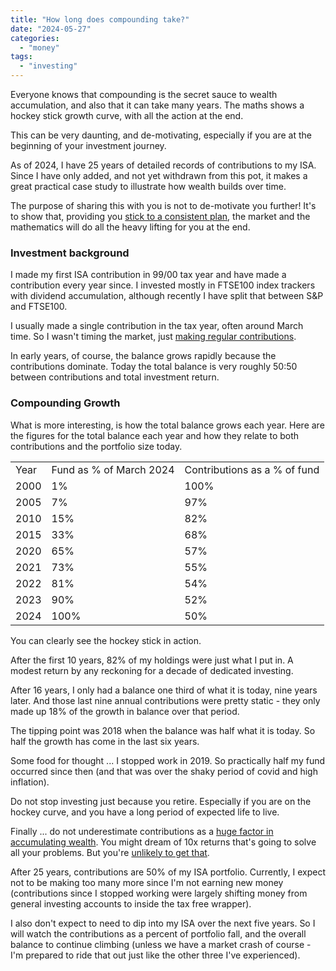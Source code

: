 ```yaml
---
title: "How long does compounding take?"
date: "2024-05-27"
categories: 
  - "money"
tags: 
  - "investing"
---
```


Everyone knows that compounding is the secret sauce to wealth accumulation, and also that it can take many years. The maths shows a hockey stick growth curve, with all the action at the end.

This can be very daunting, and de-motivating, especially if you are at the beginning of your investment journey.

As of 2024, I have 25 years of detailed records of contributions to my ISA. Since I have only added, and not yet withdrawn from this pot, it makes a great practical case study to illustrate how wealth builds over time.

The purpose of sharing this with you is not to de-motivate you further! It's to show that, providing you [stick to a consistent plan](https://thoughts.uncountable.uk/being-passive-aggressive/), the market and the mathematics will do all the heavy lifting for you at the end.

### Investment background

I made my first ISA contribution in 99/00 tax year and have made a contribution every year since. I invested mostly in FTSE100 index trackers with dividend accumulation, although recently I have split that between S&P and FTSE100.

I usually made a single contribution in the tax year, often around March time. So I wasn't timing the market, just [making regular contributions](https://thoughts.uncountable.uk/most-important-factors-for-accumulating-wealth/).

In early years, of course, the balance grows rapidly because the contributions dominate. Today the total balance is very roughly 50:50 between contributions and total investment return.

### Compounding Growth

What is more interesting, is how the total balance grows each year. Here are the figures for the total balance each year and how they relate to both contributions and the portfolio size today.

<table><tbody><tr><td>Year</td><td class="has-text-align-center" data-align="center">Fund as % of March 2024</td><td class="has-text-align-center" data-align="center">Contributions as a % of fund</td></tr><tr><td>2000</td><td class="has-text-align-center" data-align="center">1%</td><td class="has-text-align-center" data-align="center">100%</td></tr><tr><td>2005</td><td class="has-text-align-center" data-align="center">7%</td><td class="has-text-align-center" data-align="center">97%</td></tr><tr><td>2010</td><td class="has-text-align-center" data-align="center">15%</td><td class="has-text-align-center" data-align="center">82%</td></tr><tr><td>2015</td><td class="has-text-align-center" data-align="center">33%</td><td class="has-text-align-center" data-align="center">68%</td></tr><tr><td>2020</td><td class="has-text-align-center" data-align="center">65%</td><td class="has-text-align-center" data-align="center">57%</td></tr><tr><td>2021</td><td class="has-text-align-center" data-align="center">73%</td><td class="has-text-align-center" data-align="center">55%</td></tr><tr><td>2022</td><td class="has-text-align-center" data-align="center">81%</td><td class="has-text-align-center" data-align="center">54%</td></tr><tr><td>2023</td><td class="has-text-align-center" data-align="center">90%</td><td class="has-text-align-center" data-align="center">52%</td></tr><tr><td>2024</td><td class="has-text-align-center" data-align="center">100%</td><td class="has-text-align-center" data-align="center">50%</td></tr></tbody></table>

You can clearly see the hockey stick in action.

After the first 10 years, 82% of my holdings were just what I put in. A modest return by any reckoning for a decade of dedicated investing.

After 16 years, I only had a balance one third of what it is today, nine years later. And those last nine annual contributions were pretty static - they only made up 18% of the growth in balance over that period.

The tipping point was 2018 when the balance was half what it is today. So half the growth has come in the last six years.

Some food for thought ... I stopped work in 2019. So practically half my fund occurred since then (and that was over the shaky period of covid and high inflation).

Do not stop investing just because you retire. Especially if you are on the hockey curve, and you have a long period of expected life to live.

Finally ... do not underestimate contributions as a [huge factor in accumulating wealth](https://thoughts.uncountable.uk/most-important-factors-for-accumulating-wealth/). You might dream of 10x returns that's going to solve all your problems. But you're [unlikely to get that](https://thoughts.uncountable.uk/this-is-your-morning-wake-up-call/).

After 25 years, contributions are 50% of my ISA portfolio. Currently, I expect not to be making too many more since I'm not earning new money (contributions since I stopped working were largely shifting money from general investing accounts to inside the tax free wrapper).

I also don't expect to need to dip into my ISA over the next five years. So I will watch the contributions as a percent of portfolio fall, and the overall balance to continue climbing (unless we have a market crash of course - I'm prepared to ride that out just like the other three I've experienced).
